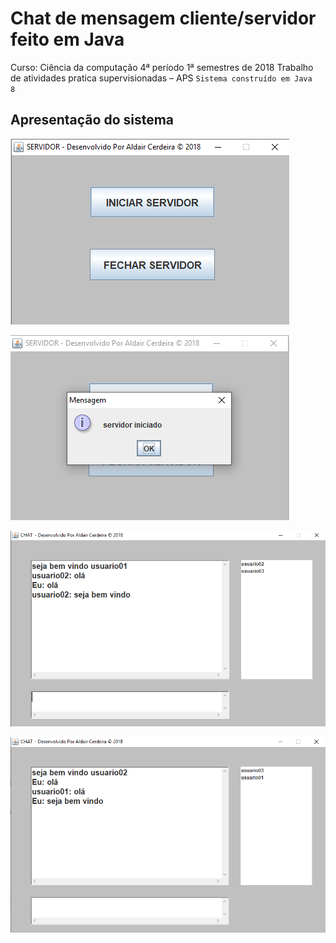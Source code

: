 # Chat de mensagem cliente/servidor feito em Java

Curso:  Ciência da computação	   4ª período	1ª semestres de 2018
Trabalho de atividades pratica supervisionadas – APS
``Sistema construído em Java  8``


## Apresentação do sistema

![Inicio](apresentação/01.png)

![Inicio](apresentação/02.png)

![Inicio](apresentação/03.png)

![Inicio](apresentação/04.png)